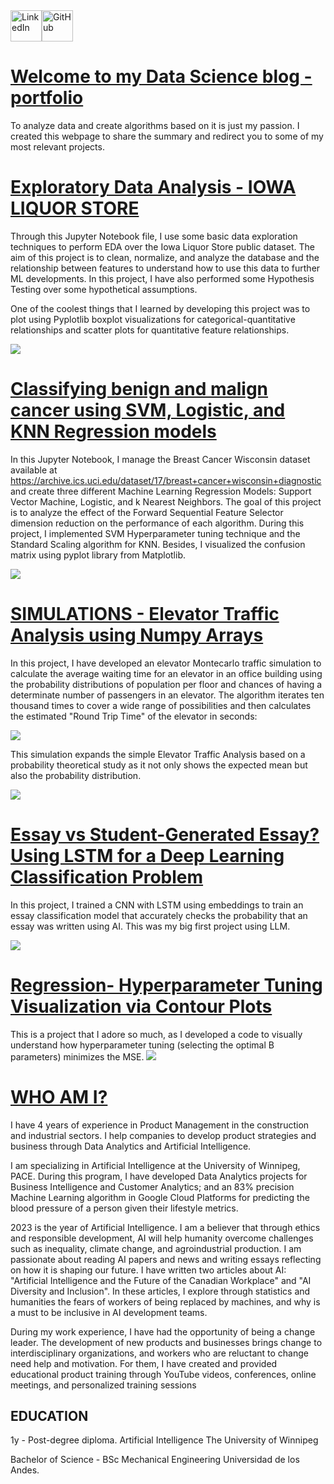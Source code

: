 

<div style="display: flex; align-items: center;">
  <a href="https://www.linkedin.com/in/josesvillalba/">
    <img src="assets/img/linkedin.png" alt="LinkedIn" width="50" height="50">
  </a>
  <a href="https://github.com/jsebastianvillalba">
    <img src="assets/img/github.png" alt="GitHub" width="50" height="50">
  </a>
</div>

# [Welcome to my Data Science blog - portfolio](https://www.linkedin.com/in/josesvillalba/)

To analyze data and create algorithms based on it is just my passion. I created this webpage to share the summary and redirect you to some of my most relevant projects.


# [Exploratory Data Analysis - IOWA LIQUOR STORE](https://github.com/jsebastianvillalba/EDA/blob/main/EDA_project_JoseSebastian_Villalba.ipynb)

Through this Jupyter Notebook file, I use some basic data exploration techniques to perform EDA over the Iowa Liquor Store public dataset. The aim of this project is to clean, normalize, and analyze the database and the relationship between features to understand how to use this data to further ML developments. In this project, I have also performed some Hypothesis Testing over some hypothetical assumptions.

One of the coolest things that I learned by developing this project was to plot using Pyplotlib boxplot visualizations for categorical-quantitative relationships and scatter plots for quantitative feature relationships.

![](/assets/img/IOWA2.png)

# [Classifying benign and malign cancer using SVM, Logistic, and KNN Regression models](https://github.com/jsebastianvillalba/classification/blob/main/Lab3_JoseSVillalba_AIML.ipynb)

In this Jupyter Notebook, I manage the Breast Cancer Wisconsin dataset available at https://archive.ics.uci.edu/dataset/17/breast+cancer+wisconsin+diagnostic and create three different Machine Learning Regression Models: Support Vector Machine, Logistic, and k Nearest Neighbors. The goal of this project is to analyze the effect of the Forward Sequential Feature Selector dimension reduction on the performance of each algorithm. During this project, I implemented SVM Hyperparameter tuning technique and the Standard Scaling algorithm for KNN. Besides, I visualized the confusion matrix using pyplot library from Matplotlib.

![](/assets/img/confmatr.png)

# [SIMULATIONS - Elevator Traffic Analysis using Numpy Arrays](https://github.com/jsebastianvillalba/jsebastianvillalba.github.io/blob/main/Elevator_Traffic_Simulation_.ipynb)

In this project, I have developed an elevator Montecarlo traffic simulation to calculate the average waiting time for an elevator in an office building using the probability distributions of population per floor and chances of having a determinate number of passengers in an elevator. The algorithm iterates ten thousand times to cover a wide range of possibilities and then calculates the estimated "Round Trip Time" of the elevator in seconds:

![](/assets/img/RTT.png)

This simulation expands the simple Elevator Traffic Analysis based on a probability theoretical study as it not only shows the expected mean but also the probability distribution.

![](/assets/img/RTTdist.png)

# [Essay vs Student-Generated Essay? Using LSTM for a Deep Learning Classification Problem](LSTM_Essay_Classification.ipynb)

In this project, I trained a CNN with LSTM using embeddings to train an essay classification model that accurately checks the probability that an essay was written using AI. This was my big first project using LLM. 

![](assets/img/LSTM.jpg)

# [Regression- Hyperparameter Tuning Visualization via Contour Plots](linear_reg.ipynb)

This is a project that I adore so much, as I developed a code to visually understand how hyperparameter tuning (selecting the optimal B parameters) minimizes the MSE. 
![](assets/img/Contour_plots.jpg)

# [WHO AM I?](https://www.linkedin.com/in/josesvillalba/)
I have 4 years of experience in Product Management in the construction and industrial sectors. I help companies to develop product strategies and business through Data Analytics and Artificial Intelligence.

I am specializing in Artificial Intelligence at the University of Winnipeg, PACE. During this program, I have developed Data Analytics projects for Business Intelligence and Customer Analytics; and an 83% precision Machine Learning algorithm in Google Cloud Platforms for predicting the blood pressure of a person given their lifestyle metrics. 

2023 is the year of Artificial Intelligence. I am a believer that through ethics and responsible development, AI will help humanity overcome challenges such as inequality, climate change, and agroindustrial production. I am passionate about reading AI papers and news and writing essays reflecting on how it is shaping our future. I have written two articles about AI: "Artificial Intelligence and the Future of the Canadian Workplace" and "AI Diversity and Inclusion". In these articles, I explore through statistics and humanities the fears of workers of being replaced by machines, and why is a must to be inclusive in AI development teams. 

During my work experience, I have had the opportunity of being a change leader. The development of new products and businesses brings change to interdisciplinary organizations, and workers who are reluctant to change need help and motivation. For them, I have created and provided educational product training through YouTube videos, conferences, online meetings, and personalized training sessions

## EDUCATION 

1y - Post-degree diploma. Artificial Intelligence
The University of Winnipeg

Bachelor of Science - BSc Mechanical Engineering
Universidad de los Andes.



